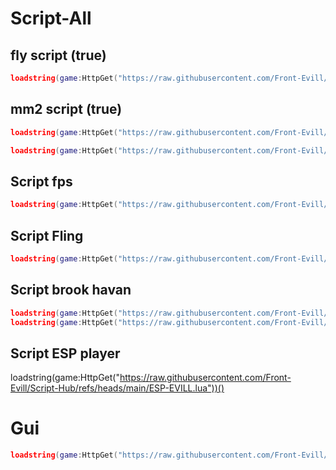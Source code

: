# Script-All

## fly script (true)

```lua
loadstring(game:HttpGet("https://raw.githubusercontent.com/Front-Evill/Script-Hub/refs/heads/main/Fly.lua.txt"))()
```

## mm2 script (true) 

```lua
loadstring(game:HttpGet("https://raw.githubusercontent.com/Front-Evill/Script-Hub/refs/heads/main/F-150.lua"))()
```
```lua 
loadstring(game:HttpGet("https://raw.githubusercontent.com/Front-Evill/Script-Hub/refs/heads/main/Arabic.lua"))()
```
## Script fps
```lua
loadstring(game:HttpGet("https://raw.githubusercontent.com/Front-Evill/Script-Hub/refs/heads/main/fps.lua"))()
```

## Script Fling
```lua
loadstring(game:HttpGet("https://raw.githubusercontent.com/Front-Evill/Script-Hub/refs/heads/main/Fling.evill.lua"))()
```

## Script brook havan
```lua
loadstring(game:HttpGet("https://raw.githubusercontent.com/Front-Evill/Script-Hub/refs/heads/main/Brookhavan.evill.lua"))()
loadstring(game:HttpGet("https://raw.githubusercontent.com/Front-Evill/Script-Hub/refs/heads/main/GUI/brookhavan.arabic.lua"))()
```

## Script ESP player

loadstring(game:HttpGet("https://raw.githubusercontent.com/Front-Evill/Script-Hub/refs/heads/main/ESP-EVILL.lua"))()

# Gui

```lua
loadstring(game:HttpGet("https://raw.githubusercontent.com/Front-Evill/Script-Hub/refs/heads/main/GUI/index.lua"))()
```
